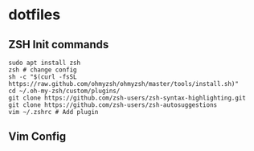 # dotfiles


## ZSH Init commands

```
sudo apt install zsh
zsh # change config
sh -c "$(curl -fsSL https://raw.github.com/ohmyzsh/ohmyzsh/master/tools/install.sh)"
cd ~/.oh-my-zsh/custom/plugins/
git clone https://github.com/zsh-users/zsh-syntax-highlighting.git
git clone https://github.com/zsh-users/zsh-autosuggestions
vim ~/.zshrc # Add plugin
```

## Vim Config
